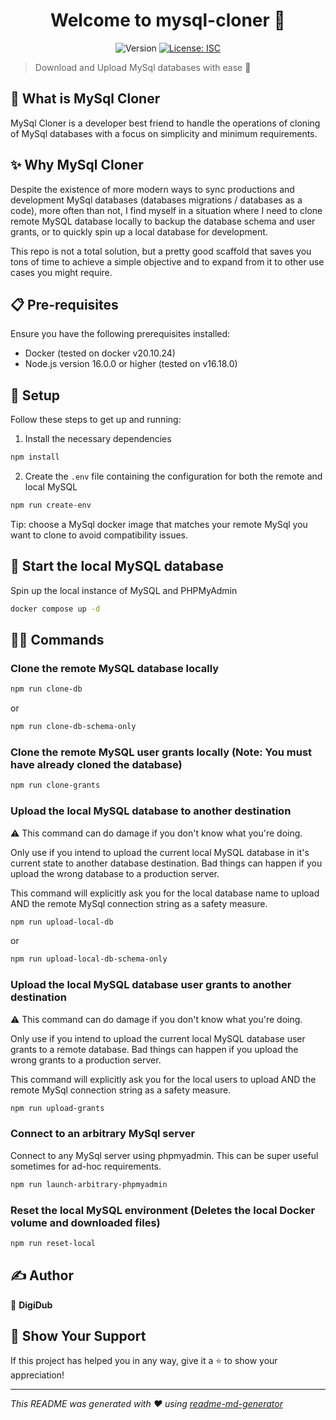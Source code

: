 <h1 align="center">Welcome to mysql-cloner 👋</h1>
<p align="center">
  <img alt="Version" src="https://img.shields.io/badge/version-1.1.0-blue.svg?cacheSeconds=2592000" />
  <a href="#" target="_blank">
    <img alt="License: ISC" src="https://img.shields.io/badge/License-ISC-yellow.svg" />
  </a>
</p>

> Download and Upload MySql databases with ease 🚀

## 🌟 What is MySql Cloner
MySql Cloner is a developer best friend to handle the operations of cloning of MySql databases with a focus on simplicity and minimum requirements. 

## ✨ Why MySql Cloner
Despite the existence of more modern ways to sync productions and development MySql databases (databases migrations / databases as a code), more often than not, I find myself in a situation where I need to clone remote MySQL database locally to backup the database schema and user grants, or to quickly spin up a local database for development.

This repo is not a total solution, but a pretty good scaffold that saves you tons of time to achieve a simple objective and to expand from it to other use cases you might require.

## 📋 Pre-requisites
Ensure you have the following prerequisites installed:

- Docker (tested on docker v20.10.24)
- Node.js version 16.0.0 or higher (tested on v16.18.0)

## 🛞 Setup
Follow these steps to get up and running:

1. Install the necessary dependencies
```sh
npm install
```

2. Create the `.env` file containing the configuration for both the remote and local MySQL
```sh
npm run create-env
```
Tip: choose a MySql docker image that matches your remote MySql you want to clone to avoid compatibility issues.

## 🚕 Start the local MySQL database
Spin up the local instance of MySQL and PHPMyAdmin
```sh
docker compose up -d
```

## 🥷🏻 Commands
### Clone the remote MySQL database locally
```sh
npm run clone-db
```
or
```sh
npm run clone-db-schema-only
```

### Clone the remote MySQL user grants locally (Note: You must have already cloned the database)
```sh
npm run clone-grants
```

### Upload the local MySQL database to another destination
⚠️ This command can do damage if you don't know what you're doing.

Only use if you intend to upload the current local MySQL database in it's current state to another database destination.  Bad things can happen if you upload the wrong database to a production server.

This command will explicitly ask you for the local database name to upload AND the remote MySql connection string as a safety measure.

```sh
npm run upload-local-db
```
or
```sh
npm run upload-local-db-schema-only
```

### Upload the local MySQL database user grants to another destination
⚠️ This command can do damage if you don't know what you're doing.

Only use if you intend to upload the current local MySQL database user grants to a remote database.  Bad things can happen if you upload the wrong grants to a production server.

This command will explicitly ask you for the local users to upload AND the remote MySql connection string as a safety measure.

```sh
npm run upload-grants
```
### Connect to an arbitrary MySql server
Connect to any MySql server using phpmyadmin.  This can be super useful sometimes for ad-hoc requirements.
```sh
npm run launch-arbitrary-phpmyadmin
```

### Reset the local MySQL environment (Deletes the local Docker volume and downloaded files)
```sh
npm run reset-local
```

## ✍️ Author
👤 **DigiDub**

## 🌟 Show Your Support
If this project has helped you in any way, give it a ⭐️ to show your appreciation!

***
_This README was generated with ❤️ using [readme-md-generator](https://github.com/kefranabg/readme-md-generator)_